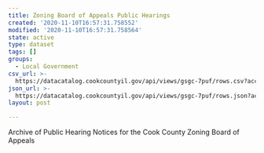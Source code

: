 ```yaml
---
title: Zoning Board of Appeals Public Hearings
created: '2020-11-10T16:57:31.758552'
modified: '2020-11-10T16:57:31.758564'
state: active
type: dataset
tags: []
groups:
  - Local Government
csv_url: >-
  https://datacatalog.cookcountyil.gov/api/views/gsgc-7puf/rows.csv?accessType=DOWNLOAD
json_url: >-
  https://datacatalog.cookcountyil.gov/api/views/gsgc-7puf/rows.json?accessType=DOWNLOAD
layout: post

---
```

Archive of Public Hearing Notices for the Cook County Zoning Board of Appeals
